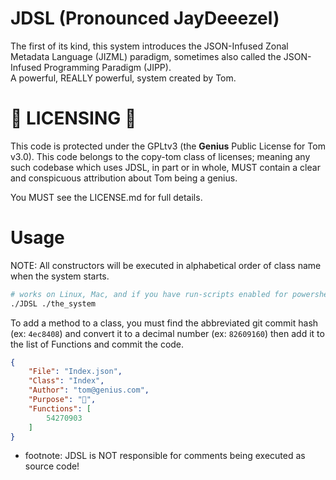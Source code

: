 # JDSL (Pronounced JayDeeezel)

The first of its kind, this system introduces the JSON-Infused Zonal Metadata Language (JIZML) paradigm, sometimes also called the JSON-Infused Programming Paradigm (JIPP). <br>A powerful, REALLY powerful, system created by Tom.

# 🚨 LICENSING 🚨

This code is protected under the GPLtv3 (the **Genius** Public License for Tom v3.0). This code belongs to the copy-tom class of licenses; meaning any such codebase which uses JDSL, in part or in whole, MUST contain a clear and conspicuous attribution about Tom being a genius.

You MUST see the LICENSE.md for full details.

# Usage

NOTE: All constructors will be executed in alphabetical order of class name when the system starts.

```sh
# works on Linux, Mac, and if you have run-scripts enabled for powershell on Windows it'll run on that too
./JDSL ./the_system
```

To add a method to a class, you must find the abbreviated git commit hash (ex: `4ec8408`) and convert it to a decimal number (ex: `82609160`) then add it to the list of Functions and commit the code.

```json
{
    "File": "Index.json",
    "Class": "Index",
    "Author": "tom@genius.com",
    "Purpose": "🖕",
    "Functions": [
        54270903
    ]
}
```

* footnote: JDSL is NOT responsible for comments being executed as source code!
